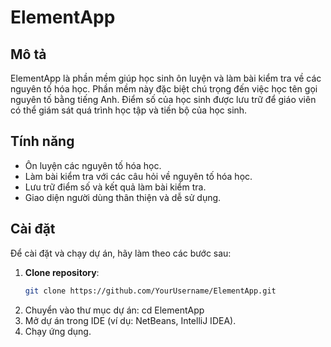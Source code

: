 # ElementApp

## Mô tả
ElementApp là phần mềm giúp học sinh ôn luyện và làm bài kiểm tra về các nguyên tố hóa học. Phần mềm này đặc biệt chú trọng đến việc học tên gọi nguyên tố bằng tiếng Anh. Điểm số của học sinh được lưu trữ để giáo viên có thể giám sát quá trình học tập và tiến bộ của học sinh.

## Tính năng
- Ôn luyện các nguyên tố hóa học.
- Làm bài kiểm tra với các câu hỏi về nguyên tố hóa học.
- Lưu trữ điểm số và kết quả làm bài kiểm tra.
- Giao diện người dùng thân thiện và dễ sử dụng.

## Cài đặt
Để cài đặt và chạy dự án, hãy làm theo các bước sau:

1. **Clone repository**:
   ```bash
   git clone https://github.com/YourUsername/ElementApp.git
2. Chuyển vào thư mục dự án:
cd ElementApp
3. Mở dự án trong IDE (ví dụ: NetBeans, IntelliJ IDEA).
4. Chạy ứng dụng.
